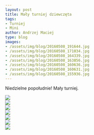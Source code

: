 ```yaml
---
layout: post
title: Mały turniej dziewczęta
tags:
- Turniej
- Mini
author: Andrzej Maciej
type: blog
images:
- /assets/img/blog/20160508_191644.jpg
- /assets/img/blog/20160508_171034.jpg
- /assets/img/blog/20160508_164339.jpg
- /assets/img/blog/20160508_163856.jpg
- /assets/img/blog/20160508_160636.jpg
- /assets/img/blog/20160508_160631.jpg
- /assets/img/blog/20160508_155936.jpg
---
```


Niedzielne popołudnie! Mały turniej.

<div class="image">
  <img src="/assets/img/blog/20160508_191644.jpg" />
</div>
<div class="image">
  <img src="/assets/img/blog/20160508_171034.jpg" />
</div>
<div class="image">
  <img src="/assets/img/blog/20160508_164339.jpg" />
</div>
<div class="image">
  <img src="/assets/img/blog/20160508_163856.jpg" />
</div>
<div class="image">
  <img src="/assets/img/blog/20160508_160636.jpg" />
</div>
<div class="image">
  <img src="/assets/img/blog/20160508_160631.jpg" />
</div>
<div class="image">
  <img src="/assets/img/blog/20160508_155936.jpg" />
</div>